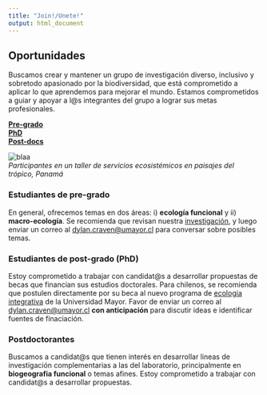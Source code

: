 ```yaml
---
title: "Join!/Unete!"
output: html_document
---
```

## Oportunidades      

Buscamos crear y mantener un grupo de investigación diverso, inclusivo y sobretodo apasionado por la biodiversidad, que está comprometido a aplicar lo que aprendemos para mejorar el mundo. Estamos comprometidos a guiar y apoyar a l@s integrantes del grupo a lograr sus metas profesionales.  

[**Pre-grado**](#estudiantes-de-pre-grado)   
[**PhD**](#estudiantes-de-post-grado)   
[**Post-docs**](#post-doctorantes)  

![blaa](/images/ELTI_estudiantes22.png)  
_Participantes en un taller de servicios ecosistémicos en paisajes del trópico, Panamá_

### Estudiantes de pre-grado  

En general, ofrecemos temas en dos áreas: i) **ecología funcional** y 
ii) **macro-ecología**. Se recomienda que revisan nuestra [investigación](/research), y
luego enviar un correo al <dylan.craven@umayor.cl> para conversar sobre posibles temas.  

### Estudiantes de post-grado (PhD) 

Estoy comprometido a trabajar con candidat@s a desarrollar propuestas de becas que financian 
sus estudios doctorales. Para chilenos, se recomienda que postulen directamente por su beca al 
nuevo programa de [ecologia integrativa](https://www.umayor.cl/postgradomayor/20007?programa=doctorado-en-ecologia-integrativa-(santiago)&medio=20007) de la Universidad Mayor. Favor de enviar un correo al <dylan.craven@umayor.cl> 
**con anticipación** para discutir ideas e identificar fuentes de finaciación.   

### Postdoctorantes  

Buscamos a candidat@s que tienen interés en desarrollar lineas de investigación complementarias a
las del laboratorio, principalmente en **biogeografia funcional** o temas afines. Estoy comprometido a trabajar con candidat@s a desarrollar propuestas. 
